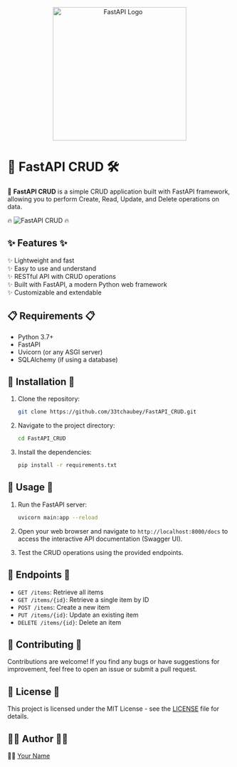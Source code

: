 <p align="center">
  <img src="https://fastapi.tiangolo.com/img/logo-margin/logo-teal.png" alt="FastAPI Logo" width="300" height=""600>
</p>


# 🚀 FastAPI CRUD 🛠️

🚀 **FastAPI CRUD** is a simple CRUD application built with FastAPI framework, allowing you to perform Create, Read, Update, and Delete operations on data.

🔥 ![FastAPI CRUD](https://yourimageurl.com/) 🔥

## ✨ Features ✨

✨ Lightweight and fast  
✨ Easy to use and understand  
✨ RESTful API with CRUD operations  
✨ Built with FastAPI, a modern Python web framework  
✨ Customizable and extendable  

## 📋 Requirements 📋

- Python 3.7+
- FastAPI
- Uvicorn (or any ASGI server)
- SQLAlchemy (if using a database)

## 🚀 Installation 🚀

1. Clone the repository:

    ```bash
    git clone https://github.com/33tchaubey/FastAPI_CRUD.git
    ```

2. Navigate to the project directory:

    ```bash
    cd FastAPI_CRUD
    ```

3. Install the dependencies:

    ```bash
    pip install -r requirements.txt
    ```

## 🚀 Usage 🚀

1. Run the FastAPI server:

    ```bash
    uvicorn main:app --reload
    ```

2. Open your web browser and navigate to `http://localhost:8000/docs` to access the interactive API documentation (Swagger UI).

3. Test the CRUD operations using the provided endpoints.

## 📡 Endpoints 📡

- `GET /items`: Retrieve all items
- `GET /items/{id}`: Retrieve a single item by ID
- `POST /items`: Create a new item
- `PUT /items/{id}`: Update an existing item
- `DELETE /items/{id}`: Delete an item

## 🤝 Contributing 🤝

Contributions are welcome! If you find any bugs or have suggestions for improvement, feel free to open an issue or submit a pull request.

## 📝 License 📝

This project is licensed under the MIT License - see the [LICENSE](LICENSE) file for details.

## 👨‍💻 Author 👩‍💻

👨‍💻 [Your Name](https://github.com/33tchaubey)

